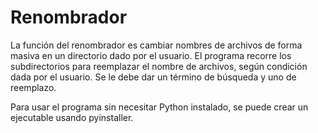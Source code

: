 # Renombrador

La función del renombrador es cambiar nombres de archivos de forma masiva en un directorio dado por el usuario.
El programa recorre los subdirectorios para reemplazar el nombre de archivos, según condición dada por el usuario.
Se le debe dar un término de búsqueda y uno de reemplazo.

Para usar el programa sin necesitar Python instalado, se puede crear un ejecutable usando pyinstaller.
